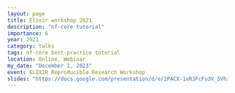 ```yaml
---
layout: page
title: Elixir workshop 2021
description: "nf-core tutorial"
importance: 6
year: 2021
category: talks
tags: nf-core best-practice tutorial
location: Online, Webinar
my_date: "December 1, 2023"
event: ELIXIR Reproducible Research Workshop
slides: "https://docs.google.com/presentation/d/e/2PACX-1vR3FcFu3V_SVhzeZuM1x6b0WlMNI_an2UtJq-YKFfAVH0WQkP_GnFsoXz1-BrNzy6wZNywZ9MFMiqXC/embed?start=false&loop=false&delayms=3000"
---
```


